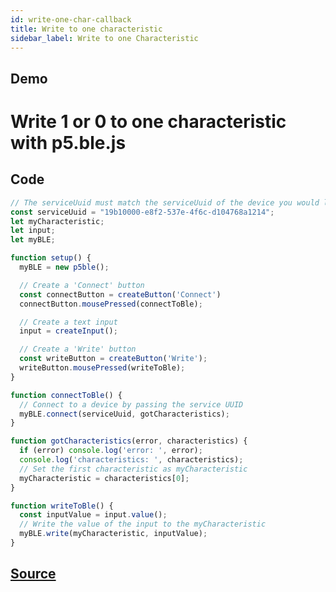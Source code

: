 ```yaml
---
id: write-one-char-callback
title: Write to one characteristic
sidebar_label: Write to one Characteristic
---
```


## Demo

<div class="example">
  <h1>Write 1 or 0 to one characteristic with p5.ble.js</h1>
  <div id="container"></div>
</div>
<script src="https://cdnjs.cloudflare.com/ajax/libs/p5.js/0.7.2/p5.js"></script>
<script src="https://cdnjs.cloudflare.com/ajax/libs/p5.js/0.7.2/addons/p5.dom.min.js"></script>
<script src="https://unpkg.com/p5ble@0.0.4/dist/p5.ble.js" type="text/javascript"></script>
<script src="assets/scripts/example-write-one-char-callback.js"></script>

## Code

```javascript
// The serviceUuid must match the serviceUuid of the device you would like to connect
const serviceUuid = "19b10000-e8f2-537e-4f6c-d104768a1214";
let myCharacteristic;
let input;
let myBLE;

function setup() {
  myBLE = new p5ble();

  // Create a 'Connect' button
  const connectButton = createButton('Connect')
  connectButton.mousePressed(connectToBle);

  // Create a text input
  input = createInput();

  // Create a 'Write' button
  const writeButton = createButton('Write');
  writeButton.mousePressed(writeToBle);
}

function connectToBle() {
  // Connect to a device by passing the service UUID
  myBLE.connect(serviceUuid, gotCharacteristics);
}

function gotCharacteristics(error, characteristics) {
  if (error) console.log('error: ', error);
  console.log('characteristics: ', characteristics);
  // Set the first characteristic as myCharacteristic
  myCharacteristic = characteristics[0];
}

function writeToBle() {
  const inputValue = input.value();
  // Write the value of the input to the myCharacteristic
  myBLE.write(myCharacteristic, inputValue);
}
```

## [Source](https://github.com/ITPNYU/p5-ble-examples/tree/master/write-one-char/p5-sketch)
